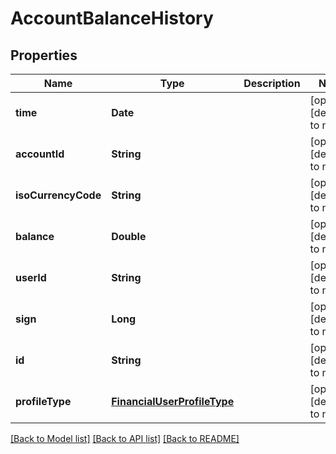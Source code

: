 # AccountBalanceHistory
## Properties

| Name | Type | Description | Notes |
|------------ | ------------- | ------------- | -------------|
| **time** | **Date** |  | [optional] [default to null] |
| **accountId** | **String** |  | [optional] [default to null] |
| **isoCurrencyCode** | **String** |  | [optional] [default to null] |
| **balance** | **Double** |  | [optional] [default to null] |
| **userId** | **String** |  | [optional] [default to null] |
| **sign** | **Long** |  | [optional] [default to null] |
| **id** | **String** |  | [optional] [default to null] |
| **profileType** | [**FinancialUserProfileType**](FinancialUserProfileType.md) |  | [optional] [default to null] |

[[Back to Model list]](../README.md#documentation-for-models) [[Back to API list]](../README.md#documentation-for-api-endpoints) [[Back to README]](../README.md)

